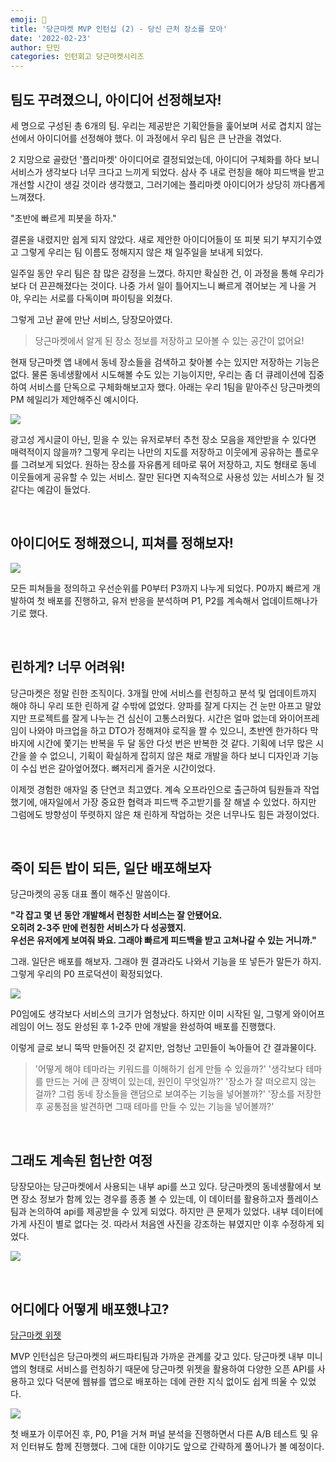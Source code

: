 ```yaml
---
emoji: 🥕
title: '당근마켓 MVP 인턴십 (2) - 당신 근처 장소를 모아'
date: '2022-02-23'
author: 단민
categories: 인턴회고 당근마켓시리즈
---
```


## 팀도 꾸려졌으니, 아이디어 선정해보자!
 
세 명으로 구성된 총 6개의 팀. 우리는 제공받은 기획안들을 훑어보며 서로 겹치지 않는 선에서 아이디어를 선정해야 했다. 이 과정에서 우리 팀은 큰 난관을 겪었다.

2 지망으로 골랐던 '플리마켓' 아이디어로 결정되었는데, 아이디어 구체화를 하다 보니 서비스가 생각보다 너무 크다고 느끼게 되었다. 삼사 주 내로 런칭을 해야 피드백을 받고 개선할 시간이 생길 것이라 생각했고, 그러기에는 플리마켓 아이디어가 상당히 까다롭게 느껴졌다.

"초반에 빠르게 피봇을 하자."

결론을 내렸지만 쉽게 되지 않았다. 새로 제안한 아이디어들이 또 피봇 되기 부지기수였고 그렇게 우리는 팀 이름도 정해지지 않은 채 일주일을 보내게 되었다.

일주일 동안 우리 팀은 참 많은 감정을 느꼈다. 하지만 확실한 건, 이 과정을 통해 우리가 보다 더 끈끈해졌다는 것이다. 나중 가서 일이 틀어지느니 빠르게 겪어보는 게 나을 거야, 우리는 서로를 다독이며 파이팅을 외쳤다.

그렇게 고난 끝에 만난 서비스, 당장모아였다.

> 당근마켓에서 알게 된 장소 정보를 저장하고 모아볼 수 있는 공간이 없어요!

현재 당근마켓 앱 내에서 동네 장소들을 검색하고 찾아볼 수는 있지만 저장하는 기능은 없다. 물론 동네생활에서 시도해볼 수도 있는 기능이지만, 우리는 좀 더 큐레이션에 집중하여 서비스를 단독으로 구체화해보고자 했다. 아래는 우리 1팀을 맡아주신 당근마켓의 PM 헤일리가 제안해주신 예시이다.

![](6-0.png)

광고성 게시글이 아닌, 믿을 수 있는 유저로부터 추천 장소 모음을 제안받을 수 있다면 매력적이지 않을까? 그렇게 우리는 나만의 지도를 저장하고 이웃에게 공유하는 플로우를 그려보게 되었다. 원하는 장소를 자유롭게 테마로 묶어 저장하고, 지도 형태로 동네 이웃들에게 공유할 수 있는 서비스. 잘만 된다면 지속적으로 사용성 있는 서비스가 될 것 같다는 예감이 들었다.

&nbsp;

## 아이디어도 정해졌으니, 피쳐를 정해보자!

![](6-1.png)

모든 피쳐들을 정의하고 우선순위를 P0부터 P3까지 나누게 되었다. P0까지 빠르게 개발하여 첫 배포를 진행하고, 유저 반응을 분석하며 P1, P2를 계속해서 업데이트해나가기로 했다.

&nbsp;

## 린하게? 너무 어려워!
 
당근마켓은 정말 린한 조직이다. 3개월 만에 서비스를 런칭하고 분석 및 업데이트까지 해야 하니 우리 또한 린하게 갈 수밖에 없었다. 양파를 잘게 다지는 건 눈만 아프고 말았지만 프로젝트를 잘게 나누는 건 심신이 고통스러웠다. 시간은 얼마 없는데 와이어프레임이 나와야 마크업을 하고 DTO가 정해져야 로직을 짤 수 있으니, 초반엔 한가하다 막바지에 시간에 쫓기는 반복을 두 달 동안 다섯 번은 반복한 것 같다. 기획에 너무 많은 시간을 쓸 수 없으니, 기획이 확실하게 잡히지 않은 채로 개발을 하다 보니 디자인과 기능이 수십 번은 갈아엎어졌다. 뼈저리게 즐거운 시간이었다.

이제껏 경험한 애자일 중 단연코 최고였다. 계속 오프라인으로 출근하여 팀원들과 작업했기에, 애자일에서 가장 중요한 협력과 피드백 주고받기를 잘 해낼 수 있었다. 하지만 그럼에도 방향성이 뚜렷하지 않은 채 린하게 작업하는 것은 너무나도 힘든 과정이었다.

&nbsp;

## 죽이 되든 밥이 되든, 일단 배포해보자
 
당근마켓의 공동 대표 폴이 해주신 말씀이다.

**"각 잡고 몇 년 동안 개발해서 런칭한 서비스는 잘 안됐어요.**  
**오히려 2-3주 만에 런칭한 서비스가 다 성공했지.**  
**우선은 유저에게 보여줘 봐요. 그래야 빠르게 피드백을 받고 고쳐나갈 수 있는 거니까."**

그래. 일단은 배포를 해보자. 그래야 뭔 결과라도 나와서 기능을 또 넣든가 말든가 하지. 그렇게 우리의 P0 프로덕션이 확정되었다.

![](6-2.png)

P0임에도 생각보다 서비스의 크기가 엄청났다. 하지만 이미 시작된 일, 그렇게 와이어프레임이 어느 정도 완성된 후 1-2주 만에 개발을 완성하여 배포를 진행했다.

이렇게 글로 보니 뚝딱 만들어진 것 같지만, 엄청난 고민들이 녹아들어 간 결과물이다.

> '어떻게 해야 테마라는 키워드를 이해하기 쉽게 만들 수 있을까?'
> '생각보다 테마를 만드는 거에 큰 장벽이 있는데, 원인이 무엇일까?'
> '장소가 잘 떠오르지 않는 걸까? 그럼 동네 장소들을 랜덤으로 보여주는 기능을 넣어볼까?'
> '장소를 저장한 후 공통점을 발견하면 그때 테마를 만들 수 있는 기능을 넣어볼까?'

&nbsp;

## 그래도 계속된 험난한 여정

당장모아는 당근마켓에서 사용되는 내부 api를 쓰고 있다. 당근마켓의 동네생활에서 보면 장소 정보가 함께 있는 경우를 종종 볼 수 있는데, 이 데이터를 활용하고자 플레이스팀과 논의하여 api를 제공받을 수 있게 되었다. 하지만 큰 문제가 있었다. 내부 데이터에 가게 사진이 별로 없다는 것. 따라서 처음엔 사진을 강조하는 뷰였지만 이후 수정하게 되었다.

![](6-3.png)

&nbsp;

## 어디에다 어떻게 배포했냐고?

[당근마켓 위젯](https://partner.daangn.com/docs/background)

MVP 인턴십은 당근마켓의 써드파티팀과 가까운 관계를 갖고 있다. 당근마켓 내부 미니앱의 형태로 서비스를 런칭하기 때문에 당근마켓 위젯을 활용하여 다양한 오픈 API를 사용하고 있다 덕분에 웹뷰를 앱으로 배포하는 데에 관한 지식 없이도 쉽게 띄울 수 있었다.

![](6-4.png)

첫 배포가 이루어진 후, P0, P1을 거쳐 퍼널 분석을 진행하면서 다른 A/B 테스트 및 유저 인터뷰도 함께 진행했다. 그에 대한 이야기도 앞으로 간략하게 풀어나가 볼 예정이다.